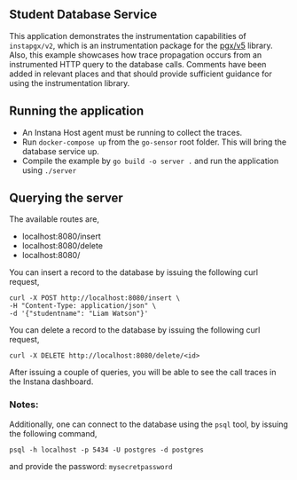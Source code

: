 
Student Database Service
----
This application demonstrates the instrumentation capabilities of `instapgx/v2`, which is an instrumentation package for the 
[pgx/v5](https://github.com/jackc/pgx) library. Also, this example showcases how trace propagation occurs from an instrumented HTTP query to the database 
calls. Comments have been added in relevant places and that should provide sufficient guidance for using the instrumentation library. 


## Running the application
- An Instana Host agent must be running to collect the traces.
- Run `docker-compose up` from the `go-sensor` root folder. This will bring the database service up.
- Compile the example by `go build -o server .` and run the application using `./server`


## Querying the server
The available routes are,
- localhost:8080/insert
- localhost:8080/delete
- localhost:8080/

You can insert a record to the database by issuing the following curl request,
```
curl -X POST http://localhost:8080/insert \
-H "Content-Type: application/json" \
-d '{"studentname": "Liam Watson"}'
```
You can delete a record to the database by issuing the following curl request,
```
curl -X DELETE http://localhost:8080/delete/<id>
```

After issuing a couple of queries, you will be able to see the call traces in the Instana dashboard.

### Notes:
Additionally, one can connect to the database using the `psql` tool, by issuing the following command,
```
psql -h localhost -p 5434 -U postgres -d postgres
```
and provide the password: `mysecretpassword`
